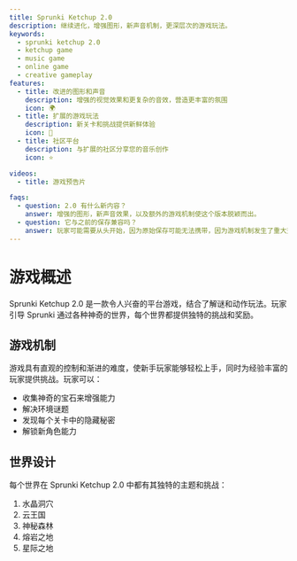 ```yaml
---
title: Sprunki Ketchup 2.0
description: 继续进化，增强图形，新声音机制，更深层次的游戏玩法。
keywords:
  - sprunki ketchup 2.0
  - ketchup game
  - music game
  - online game
  - creative gameplay
features:
  - title: 改进的图形和声音
    description: 增强的视觉效果和更复杂的音效，营造更丰富的氛围
    icon: 🌍
  - title: 扩展的游戏玩法
    description: 新关卡和挑战提供新鲜体验
    icon: 🧩
  - title: 社区平台
    description: 与扩展的社区分享您的音乐创作
    icon: ⭐

videos:
  - title: 游戏预告片

faqs:
  - question: 2.0 有什么新内容？
    answer: 增强的图形，新声音效果，以及额外的游戏机制使这个版本脱颖而出。
  - question: 它与之前的保存兼容吗？
    answer: 玩家可能需要从头开始，因为原始保存可能无法携带，因为游戏机制发生了重大变化。
---
```


# 游戏概述

Sprunki Ketchup 2.0 是一款令人兴奋的平台游戏，结合了解谜和动作玩法。玩家引导 Sprunki 通过各种神奇的世界，每个世界都提供独特的挑战和奖励。

## 游戏机制

游戏具有直观的控制和渐进的难度，使新手玩家能够轻松上手，同时为经验丰富的玩家提供挑战。玩家可以：

- 收集神奇的宝石来增强能力
- 解决环境谜题
- 发现每个关卡中的隐藏秘密
- 解锁新角色能力

## 世界设计

每个世界在 Sprunki Ketchup 2.0 中都有其独特的主题和挑战：

1. 水晶洞穴
2. 云王国
3. 神秘森林
4. 熔岩之地
5. 星际之地